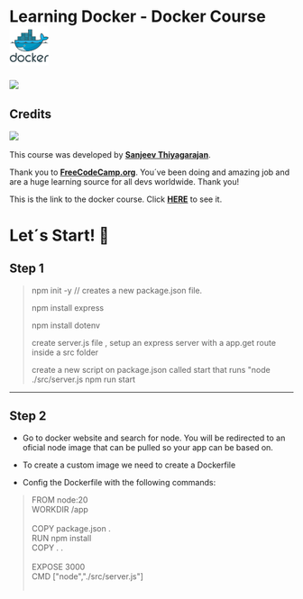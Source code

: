 # **Learning Docker - Docker Course** <a href="https://www.docker.com/" target="_blank" rel="noreferrer"> <img src="https://raw.githubusercontent.com/devicons/devicon/master/icons/docker/docker-original-wordmark.svg" alt="docker" width="70" height="70"/> </a>
![](https://img.shields.io/github/license/leandro-gehlen/BL-clean-architecture-node-api)  

## Credits 

![](https://img.shields.io/badge/freecodecamp-27273D?style=for-the-badge&logo=freecodecamp&logoColor=white)

This course was developed by [**Sanjeev Thiyagarajan**](https://www.youtube.com/channel/UC2sYgV-NV6S5_-pqLGChoNQ).

Thank you to [**FreeCodeCamp.org**](https://www.freecodecamp.org/). You´ve been doing and amazing job and are a huge learning source for all devs worldwide. Thank you!

This is the link to the docker course. Click [**HERE**](https://www.youtube.com/watch?v=9zUHg7xjIqQ&t=5919s) to see it.

# Let´s Start! 🚀

## Step 1

 > npm init -y  // creates a new package.json file.
 >
 > npm install express
 > 
 > npm install dotenv
 >
 > create server.js file , setup an express server with a app.get route inside a src folder 
 > 
 > create a new script on package.json called start that runs "node ./src/server.js
 > npm run start 
 >

 <hr>


 ## Step 2

  - Go to docker website and search for node. You will be redirected to an oficial node image that can be pulled so your app can be based on.

  - To create a custom image we need to create a Dockerfile

  - Config the Dockerfile with the following commands:
  >
  > FROM node:20 </br>
  > WORKDIR /app </br>
  > </br>
  > COPY package.json .</br>
  > RUN npm install </br>
  > COPY . . </br>
  > </br>
  > EXPOSE 3000</br>
  > CMD ["node","./src/server.js"]</br>
  ></br>


